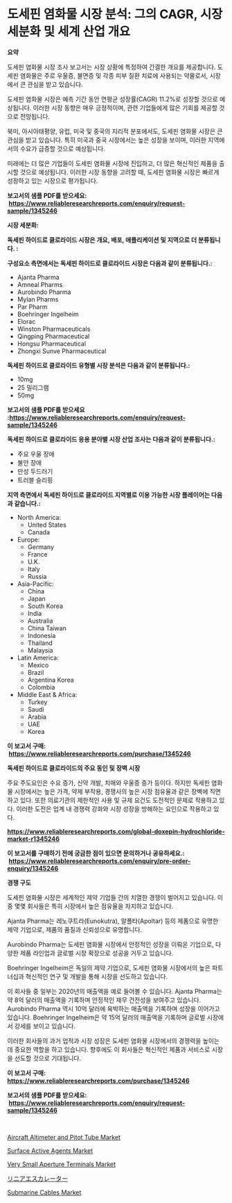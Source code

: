 <p><h1>도세핀 염화물 시장 분석: 그의 CAGR, 시장 세분화 및 세계 산업 개요</h1></p><p><strong>요약</strong></p>
<p><p>도세핀 염화물 시장 조사 보고서는 시장 상황에 특정하여 간결한 개요를 제공합니다. 도세핀 염화물은 주로 우울증, 불면증 및 각종 피부 질환 치료에 사용되는 약물로서, 시장에서 큰 관심을 받고 있습니다. </p><p>도세핀 염화물 시장은 예측 기간 동안 연평균 성장률(CAGR) 11.2%로 성장할 것으로 예상됩니다. 이러한 시장 동향은 매우 긍정적이며, 관련 기업들에게 많은 기회를 제공할 것으로 전망됩니다.</p><p>북미, 아시아태평양, 유럽, 미국 및 중국의 지리적 분포에서도, 도세핀 염화물 시장은 큰 관심을 받고 있습니다. 특히 미국과 중국 시장에서는 높은 성장을 보이며, 이러한 지역에서의 수요가 급증할 것으로 예상됩니다.</p><p>미래에는 더 많은 기업들이 도세핀 염화물 시장에 진입하고, 더 많은 혁신적인 제품을 출시할 것으로 예상됩니다. 이러한 시장 동향을 고려할 때, 도세핀 염화물 시장은 빠르게 성장하고 있는 시장으로 평가됩니다.</p></p>
<p><strong>보고서의 샘플 PDF를 받으세요: &nbsp;<a href="https://www.reliableresearchreports.com/enquiry/request-sample/1345246">https://www.reliableresearchreports.com/enquiry/request-sample/1345246</a></strong></p>
<p><strong>시장 세분화:</strong></p>
<p><strong> 독세핀 하이드로 클로라이드 시장은 개요, 배포, 애플리케이션 및 지역으로 더 분류됩니다. :</strong></p>
<p><strong>구성요소 측면에서는 독세핀 하이드로 클로라이드 시장은 다음과 같이 분류됩니다.:</strong></p>
<p><ul><li>Ajanta Pharma</li><li>Amneal Pharms</li><li>Aurobindo Pharma</li><li>Mylan Pharms</li><li>Par Pharm</li><li>Boehringer Ingelheim</li><li>Elorac</li><li>Winston Pharmaceuticals</li><li>Qingping Pharmaceutical</li><li>Hongsu Pharmaceutical</li><li>Zhongxi Sunve Pharmaceutical</li></ul></p>
<p><strong> 독세핀 하이드로 클로라이드 유형별 시장 분석은 다음과 같이 분류됩니다.:</strong></p>
<p><ul><li>10mg</li><li>25 밀리그램</li><li>50mg</li></ul></p>
<p><strong>보고서의 샘플 PDF를 받으세요 :<a href="https://www.reliableresearchreports.com/enquiry/request-sample/1345246">https://www.reliableresearchreports.com/enquiry/request-sample/1345246</a></strong></p>
<p><strong> 독세핀 하이드로 클로라이드 응용 분야별 시장 산업 조사는 다음과 같이 분류됩니다.:</strong></p>
<p><ul><li>주요 우울 장애</li><li>불안 장애</li><li>만성 두드러기</li><li>트러블 슬리핑</li></ul></p>
<p><strong>지역 측면에서 독세핀 하이드로 클로라이드 지역별로 이용 가능한 시장 플레이어는 다음과 같습니다.:</strong></p>
<p><ul>
    <li>
        North America:
        <ul>
            <li>United States</li>
            <li>Canada</li>
        </ul>
    </li>
    <li>
        Europe:
        <ul>
            <li>Germany</li>
            <li>France</li>
            <li>U.K.</li>
            <li>Italy</li>
            <li>Russia</li>
        </ul>
    </li>
    <li>
        Asia-Pacific:
        <ul>
            <li>China</li>
            <li>Japan</li>
            <li>South Korea</li>
            <li>India</li>
            <li>Australia</li>
            <li>China Taiwan</li>
            <li>Indonesia</li>
            <li>Thailand</li>
            <li>Malaysia</li>
        </ul>
    </li>
    <li>
        Latin America:
        <ul>
            <li>Mexico</li>
            <li>Brazil</li>
            <li>Argentina Korea</li>
            <li>Colombia</li>
        </ul>
    </li>
    <li>
        Middle East & Africa:
        <ul>
            <li>Turkey</li>
            <li>Saudi</li>
            <li>Arabia</li>
            <li>UAE</li>
            <li>Korea</li>
        </ul>
    </li>
    </ul></p>
<p><strong>이 보고서 구매: &nbsp;<a href="https://www.reliableresearchreports.com/purchase/1345246">https://www.reliableresearchreports.com/purchase/1345246</a></strong></p>
<p><strong>독세핀 하이드로 클로라이드의 주요 동인 및 장벽 시장</strong></p>
<p><p>주요 주도요인은 수요 증가, 신약 개발, 치매와 우울증 증가 등이다. 하지만 독세핀 염화물 시장에서는 높은 가격, 약제 부작용, 경쟁사의 높은 시장 점유율과 같은 장벽에 직면하고 있다. 또한 의료기관의 제한적인 사용 및 규제 요건도 도전적인 문제로 작용하고 있다. 이러한 도전은 업계 내 경쟁력 강화와 시장 성장을 방해하는 요인으로 작용하고 있다.</p></p>
<p><strong><a href="https://www.reliableresearchreports.com/global-doxepin-hydrochloride-market-r1345246">https://www.reliableresearchreports.com/global-doxepin-hydrochloride-market-r1345246</a></strong></p>
<p><strong>이 보고서를 구매하기 전에 궁금한 점이 있으면 문의하거나 공유하세요.: &nbsp;<a href="https://www.reliableresearchreports.com/enquiry/pre-order-enquiry/1345246">https://www.reliableresearchreports.com/enquiry/pre-order-enquiry/1345246</a></strong></p>
<p><strong>경쟁 구도</strong></p>
<p><p>도세핀 염화물 시장은 세계적인 제약 기업들 간의 치열한 경쟁이 벌어지고 있습니다. 이 중 몇몇 회사들은 특히 시장에서 높은 점유율을 차지하고 있습니다. </p><p>Ajanta Pharma는 레노쿠트라(Eunokutra), 알폴타(Apoltar) 등의 제품으로 유명한 제약 기업으로, 제품의 품질과 신뢰성으로 유명합니다. </p><p>Aurobindo Pharma는 도세핀 염화물 시장에서 안정적인 성장을 이뤄온 기업으로, 다양한 제품 라인업과 글로벌 시장 확장으로 성공을 거두고 있습니다. </p><p>Boehringer Ingelheim은 독일의 제약 기업으로, 도세핀 염화물 시장에서의 높은 파트너십과 혁신적인 연구 및 개발을 통해 시장을 선도하고 있습니다.</p><p>이 회사들 중 일부는 2020년의 매출액을 예로 들어볼 수 있습니다. Ajanta Pharma는 약 8억 달러의 매출액을 기록하며 안정적인 재무 건전성을 보여주고 있습니다. Aurobindo Pharma 역시 10억 달러에 육박하는 매출액을 기록하며 성장을 이어가고 있습니다. Boehringer Ingelheim은 약 15억 달러의 매출액을 기록하며 글로벌 시장에서 강세를 보이고 있습니다.</p><p>이러한 회사들의 과거 업적과 시장 성장은 도세핀 염화물 시장에서의 경쟁력을 높이는 데 중요한 역할을 하고 있습니다. 향후에도 이 회사들은 혁신적인 제품과 서비스로 시장을 선도할 것으로 기대됩니다.</p></p>
<p><strong>이 보고서 구매: &nbsp; <a href="https://www.reliableresearchreports.com/purchase/1345246">https://www.reliableresearchreports.com/purchase/1345246</a></strong></p>
<p><strong>보고서의 샘플 PDF를 받으세요: &nbsp;<a href="https://www.reliableresearchreports.com/enquiry/request-sample/1345246">https://www.reliableresearchreports.com/enquiry/request-sample/1345246</a></strong><strong></strong></p>
<p>&nbsp;</p>
<p><p><a href="https://github.com/biheemgalvinlouises6hokrh3h/Market-Research-Report-List-2/blob/main/aircraft-altimeter-and-pitot-tube-market.md">Aircraft Altimeter and Pitot Tube Market</a></p><p><a href="https://www.linkedin.com/pulse/surface-active-agents-market-size-growth-forecast-from-lvmnf?trackingId=W6%2BkJjfqhfMiImUfgbbjIw%3D%3D">Surface Active Agents Market</a></p><p><a href="https://github.com/guneycigdem35/Market-Research-Report-List-2/blob/main/very-small-aperture-terminals-market.md">Very Small Aperture Terminals Market</a></p><p><a href="https://github.com/zoetazuur/Market-Research-Report-List-1/blob/main/363244621895.md">リニアエスカレーター</a></p><p><a href="https://www.linkedin.com/pulse/submarine-cables-market-size-share-amp-trends-analysis-report-ciwjf?trackingId=CsaBkJxkvyKeTOqBkfovtQ%3D%3D">Submarine Cables Market</a></p></p>
